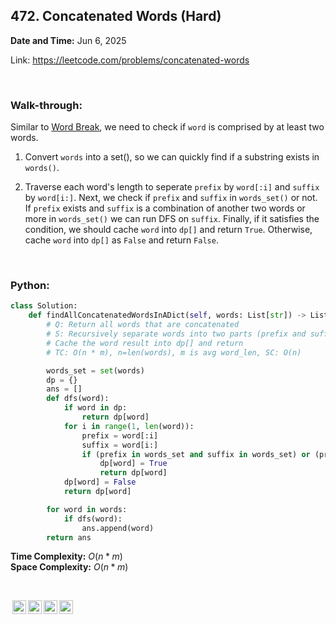 ## 472. Concatenated Words (Hard)
**Date and Time:** Jun 6, 2025

Link: https://leetcode.com/problems/concatenated-words

<br>

### Walk-through: 
Similar to [Word Break](139.Word_Break_(Medium).md), we need to check if `word` is comprised by at least two words.

1. Convert `words` into a set(), so we can quickly find if a substring exists in `words()`.

2. Traverse each word's length to seperate `prefix` by `word[:i]` and `suffix` by `word[i:]`. Next, we check if `prefix` and `suffix` in `words_set()` or not. If `prefix` exists and `suffix` is a combination of another two words or more in `words_set()` we can run DFS on `suffix`. Finally, if it satisfies the condition, we should cache `word` into `dp[]` and return `True`. Otherwise, cache `word` into `dp[]` as `False` and return `False`.

<br>

### Python:
```python
class Solution:
    def findAllConcatenatedWordsInADict(self, words: List[str]) -> List[str]:
        # Q: Return all words that are concatenated
        # S: Recursively separate words into two parts (prefix and suffix). If suffix is also concatenated by two or more words, run DFS on suffix.
        # Cache the word result into dp[] and return
        # TC: O(n * m), n=len(words), m is avg word_len, SC: O(n)

        words_set = set(words)
        dp = {}
        ans = []
        def dfs(word):
            if word in dp:
                return dp[word]
            for i in range(1, len(word)):
                prefix = word[:i]
                suffix = word[i:]
                if (prefix in words_set and suffix in words_set) or (prefix in words_set and dfs(suffix)):
                    dp[word] = True
                    return dp[word]
            dp[word] = False
            return dp[word]

        for word in words:
            if dfs(word):
                ans.append(word)
        return ans
```
**Time Complexity:** $O(n * m)$ <br>
**Space Complexity:** $O(n * m)$

<br>

<img style="height:22px!important;margin-left:3px;vertical-align:text-bottom;" src="https://mirrors.creativecommons.org/presskit/icons/cc.svg?ref=chooser-v1" alt="CC BY-NC-SA" title="CC BY-NC-SA"><img style="height:22px!important;margin-left:3px;vertical-align:text-bottom;" src="https://mirrors.creativecommons.org/presskit/icons/by.svg?ref=chooser-v1" alt="BY: credit must be given to the creator" title="BY: credit must be given to the creator"><img style="height:22px!important;margin-left:3px;vertical-align:text-bottom;" src="https://mirrors.creativecommons.org/presskit/icons/nc.svg?ref=chooser-v1" alt="NC: Only noncommercial uses of the work are permitted" title="NC: Only noncommercial uses of the work are permitted"><img style="height:22px!important;margin-left:3px;vertical-align:text-bottom;" src="https://mirrors.creativecommons.org/presskit/icons/sa.svg?ref=chooser-v1" alt="SA: Adaptations must be shared under the same terms" title="SA: Adaptations must be shared under the same terms">